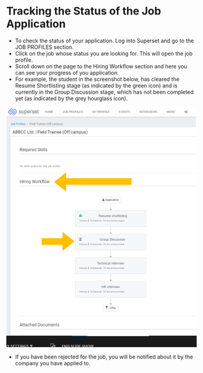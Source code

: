 # Tracking the Status of the Job Application

* To check the status of your application. Log into Superset and go to the JOB PROFILES section.
* Click on the job whose status you are looking for. This will open the job profile.
* Scroll down on the page to the Hiring Workflow section and here you can see your progress of you application.
* For example, the student in the screenshot below, has cleared the Resume Shortlisting stage \(as indicated by the green icon\) and is currently in the Group Discussion stage, which has not been completed yet \(as indicated by the grey hourglass icon\).

![](../../.gitbook/assets/image%20%28248%29.png)

* If you have been rejected for the job, you will be notified about it by the company you have applied to.

